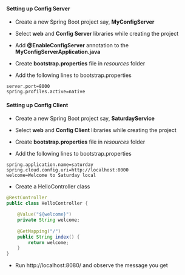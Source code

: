 #### Setting up Config Server

* Create a new Spring Boot project say, **MyConfigServer**
* Select **web** and **Config Server** libraries while creating the project
* Add **@EnableConfigServer** annotation to the **MyConfigServerApplication.java**

* Create **bootstrap.properties** file in *resources* folder
* Add the following lines to bootstrap.properties

```
server.port=8000
spring.profiles.active=native
```


#### Setting up Config Client

* Create a new Spring Boot project say, **SaturdayService**
* Select **web** and **Config Client** libraries while creating the project

* Create **bootstrap.properties** file in *resources* folder
* Add the following lines to bootstrap.properties

```
spring.application.name=saturday
spring.cloud.config.uri=http://localhost:8000
welcome=Welcome to Saturday local
```

* Create a HelloController class

```java
@RestController
public class HelloController {

	@Value("${welcome}")
	private String welcome;
	
	@GetMapping("/")
	public String index() {
		return welcome;
	}
}
```
* Run http://localhost:8080/ and observe the message you get


